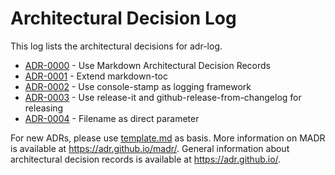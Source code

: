 # Architectural Decision Log

This log lists the architectural decisions for adr-log.

<!-- adrlog -- Regenerate the content by using "adr-log -i". You can install it via "npm install -g adr-log" -->

- [ADR-0000](adr/0000-use-markdown-architectural-decision-records.md) - Use Markdown Architectural Decision Records
- [ADR-0001](adr/0001-extend-markdown-toc.md) - Extend markdown-toc
- [ADR-0002](adr/0002-use-console-stamp-as-logging-framework.md) - Use console-stamp as logging framework
- [ADR-0003](adr/0003-use-release-it-and-github-release-from-changelog-as-release-tooling.md) - Use release-it and github-release-from-changelog for releasing
- [ADR-0004](adr/0004-filename-as-direct-parameter.md) - Filename as direct parameter

<!-- adrlogstop -->

For new ADRs, please use [template.md](template.md) as basis.
More information on MADR is available at <https://adr.github.io/madr/>.
General information about architectural decision records is available at <https://adr.github.io/>.
